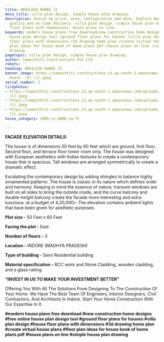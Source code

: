 ```yaml
---
title: AKHILESH KHARE JI
meta_title: villa plan design, simple house plan drawing.
description: Search by price, area, configuration and more. ‎Explore New Projects,
  quality and on-time delivery. villa plan design. simple house plan drawing. house
  floor plans with dimensions. house plans on line.
keywords: modern house plans free download/new construction home designs /free online
  house plan design tool /ground floor plans for houses /villa plan design /house
  floor plans with dimensions /3d drawing home plan /create virtual house plans/floor
  plan ideas for house book of home plans pdf /house plans on line /simple house plan
  drawing
pagetopic: villa plan design, simple house plan drawing.
author: Samasthiti Constructions Pvt Ltd
robots: ''
heading: AKHILESH KHARE JI
banner_image: https://samasthiti-constructions.s3.ap-south-1.amazonaws.com/uploads/akhilesh
  khare  (4) (1).jpeg
serial_number: 2
tilephotos:
- https://samasthiti-constructions.s3.ap-south-1.amazonaws.com/uploads/akhilesh khare  (1)
  (1).jpeg
- https://samasthiti-constructions.s3.ap-south-1.amazonaws.com/uploads/akhilesh khare  (3)
  (1).jpeg
- https://samasthiti-constructions.s3.ap-south-1.amazonaws.com/uploads/akhilesh khare  (4)
  (1).jpeg
house_category: 3000-to-4000-sq-ft

---
```

**FACADE ELEVATION DETAILS:**

The house is of dimensions 50 feet by 60 feet which are ground, first floor, Second floor, and terrace floor tower room only. The house was designed with European aesthetics with Indian textures to create a contemporary house that is spacious. Tall windows are arranged symmetrically to create a dramatic effect.

Escalating the contemporary design by adding shingles to balance highly ornamented patterns. The house is classic in its nature which defines order and harmony. Keeping in mind the essence of nature, transom windows are built on all sides to bring the outside inside, and the curve balcony and double-height balcony create the facade more interesting and extra luxurious. at a budget of 4,20,000/-.The elevation contains ambient lights that have been given for aesthetic purposes.

**Plot size -** 50 Feet x 60 Feet

**Facing the plot -** East

**Number of floors -** 3

**Location -** INDORE (MADHYA PRADESH)

**Type of building -** Semi Residential building

**Material specification -** RCC work and Stone Cladding, wooden cladding, and a glass railing.

**“INVEST IN US TO MAKE YOUR INVESTMENT BETTER”**

Offering You With All The Solutions From Designing To The Construction Of Your Home. We Have The Best Team Of Engineers, Interior Designers, Civil Contractors, And Architects In Indore. Start Your Home Construction With Our Expertise In It.

**#modern house plans free download #new construction home designs #free online house plan design tool #ground floor plans for houses #villa plan design #house floor plans with dimensions #3d drawing home plan #create virtual house plans #floor plan ideas for house book of home plans pdf #house plans on line #simple house plan drawing**